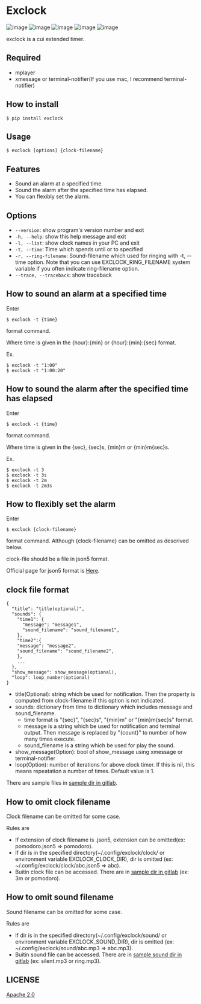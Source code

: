 Exclock
=======

![image](https://img.shields.io/pypi/v/exclock)
![image](https://img.shields.io/pypi/pyversions/exclock)
![image](https://gitlab.com/yassu/exclock/badges/master/pipeline.svg)
![image](https://gitlab.com/yassu/exclock/badges/master/coverage.svg)
![image](https://img.shields.io/pypi/l/exclock)

exclock is a cui extended timer.

Required
--------

-   mplayer
-   xmessage or terminal-notifier(If you use mac, I recommend
    terminal-notifier)

How to install
--------------

    $ pip install exclock

Usage
-----

    $ exclock [options] {clock-filename}

Features
--------

-   Sound an alarm at a specified time.
-   Sound the alarm after the specified time has elapsed.
-   You can flexibly set the alarm.

Options
-------

-   `--version`: show program's version number and exit
-   `-h, --help`: show this help message and exit
-   `-l, --list`: show clock names in your PC and exit
-   `-t, --time`: Time which spends until or to specified
-   `-r, --ring-filename`: Sound-filename which used for ringing with
    -t, --time option. Note that you can use EXCLOCK\_RING\_FILENAME
    system variable if you often indicate ring-filename option.
-   `--trace, --traceback`: show traceback

How to sound an alarm at a specified time
-----------------------------------------

Enter

    $ exclock -t {time}

format command.

Where time is given in the {hour}:{min} or {hour}:{min}:{sec} format.

Ex.

    $ exclock -t "1:00"
    $ exclock -t "1:00:20"

How to sound the alarm after the specified time has elapsed
-----------------------------------------------------------

Enter

    $ exclock -t {time}

format command.

Where time is given in the {sec}, {sec}s, {min}m or {min}m{sec}s.

Ex.

    $ exclock -t 3
    $ exclock -t 3s
    $ exclock -t 2m
    $ exclock -t 2m3s

How to flexibly set the alarm
-----------------------------

Enter

    $ exclock {clock-filename}

format command. Although {clock-filename} can be omitted as descrived
below.

clock-file should be a file in json5 format.

Official page for json5 format is [Here](https://json5.org/).

clock file format
-----------------

    {
      "title": "title(optional)",
      "sounds": {
        "time1": {
          "message": "message1",
          "sound_filename": "sound_filename1",
        },
        "time2":{
        "message": "message2",
        "sound_filename": "sound_filename2",
        },
        ...
      },
      "show_message": show_message(optional),
      "loop": loop_number(optional)
    }

-   title(Optional): string which be used for notification. Then the
    property is computed from clock-filename if this option is not
    indicated.
-   sounds: dictionary from time to dictionary which includes message
    and sound\_filename.
    -   time format is "{sec}", "{sec}s", "{min}m" or "{min}m{sec}s"
        format.
    -   message is a string which be used for notification and terminal
        output. Then message is replaced by "{count}" to number of how
        many times execute.
    -   sound\_filename is a string which be used for play the sound.
-   show_message(Option): bool of show_message using xmessage or terminal-notifier
-   loop(Option): number of iterations for above clock timer. If this is
    nil, this means repeatation a number of times. Default value is 1.

There are sample files in [sample dir in
gitlab](https://gitlab.com/yassu/exclock/-/tree/master/exclock/assets/clock).

How to omit clock filename
--------------------------

Clock filename can be omitted for some case.

Rules are

-   If extension of clock filename is .json5, extension can be
    omitted(ex: pomodoro.json5 =&gt; pomodoro).
-   If dir is in the specified directory(\~/.config/exclock/clock/ or
    environment variable EXCLOCK\_CLOCK\_DIR), dir is omitted (ex:
    \~/.config/exclock/clock/abc.json5 =&gt; abc).
-   Buitin clock file can be accessed. There are in [sample dir in
    gitlab]() (ex: 3m or pomodoro).

How to omit sound filename
--------------------------

Sound filename can be omitted for some case.

Rules are

-   If dir is in the specified directory(\~/.config/exclock/sound/ or
    environment variable EXCLOCK\_SOUND\_DIR), dir is omitted (ex:
    \~/.config/exclock/sound/abc.mp3 =&gt; abc.mp3).
-   Buitin sound file can be accessed. There are in [sample sound dir in
    gitlab](https://gitlab.com/yassu/exclock/-/tree/master/exclock/assets/sound)
    (ex: silent.mp3 or ring.mp3).

LICENSE
-------

[Apache 2.0](https://gitlab.com/yassu/exclock/blob/master/LICENSE)
